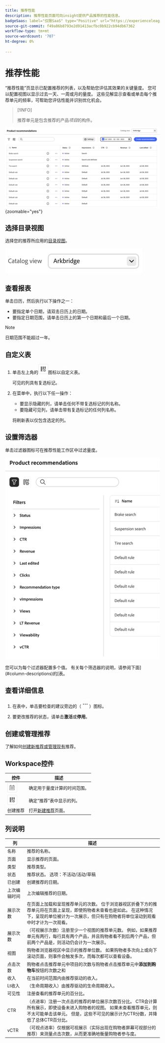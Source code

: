 ```yaml
---
title: 推荐性能
description: 推荐性能页面可向insight提供产品推荐的性能信息。
badgeSaas: label="仅限SaaS" type="Positive" url="https://experienceleague.adobe.com/en/docs/commerce/user-guides/product-solutions" tooltip="仅适用于Adobe Commerce as a Cloud Service和Adobe Commerce Optimizer项目(Adobe管理的SaaS基础架构)。"
source-git-commit: f49a86b8793e2d91413acfbc0b922cb94db67362
workflow-type: tm+mt
source-wordcount: '707'
ht-degree: 0%

---
```


# 推荐性能

“推荐性能”页显示已配置推荐的列表，以及帮助您评估其效果的关键量度。 您可以配置视图以显示过去一天、一周或月的量度。 这些见解显示查看或单击每个推荐单元的频率，可帮助您评估性能并识别优化机会。

>[!INFO]
>
>推荐单元是包含推荐的产品&#x200B;_项目_&#x200B;的构件。

![推荐性能](../assets/rec-performance.png){zoomable="yes"}

## 选择&#x200B;**目录视图**

选择您的推荐所应用的[目录视图](../setup/catalog-view.md)。

![目录视图](../assets/catalog-view.png)

## 查看报表

单击日历，然后执行以下操作之一：

- 要指定单个日期，请双击日历上的日期。
- 要指定日期范围，请单击日历上的第一个日期和最后一个日期。

>[!NOTE]
>
>日期范围不能超过一年。

## 自定义表

1. 单击左上角的![列选择器](../assets/icon-show-hide-columns.png)图标以自定义表。

   可见的列具有复选标记。

1. 在菜单中，执行以下任一操作：

   - 要显示隐藏的列，请单击任何不带复选标记的列名称。
   - 要隐藏可见列，请单击带有复选标记的任何列名称。

   将刷新表以仅包含选定的列。

## 设置筛选器

单击过滤器图标可在推荐性能工作区中过滤量度。

![筛选量度](../assets/rec-filters.png)

您可以为每个过滤器配置多个值。 有关每个筛选器的说明，请参阅下面](#column-descriptions)的[表。

## 查看详细信息

1. 在表中，单击要检查的建议旁边的（![更多选择器](../assets/btn-more.png)）图标。

1. 要更改推荐的状态，请单击&#x200B;**激活**&#x200B;或&#x200B;**停用**。

## 创建或管理推荐

了解如何[创建新推荐或管理现有](../merchandising/recommendations/create.md)推荐。

## Workspace控件

| 控件 | 描述 |
|---|---|
| ![日历选择器](../assets/icon-calendar.png) | 确定用于量度计算的时间范围。 |
| ![列选择器](../assets/icon-show-hide-columns.png) | 确定“推荐”表中显示的列。 |
| 创建推荐 | 打开[新建推荐](../merchandising/recommendations/create.md)页面。 |

## 列说明

| 列 | 描述 |
|---|---|
| 名称 | 推荐的名称。 |
| 页面 | 显示推荐的页面。 |
| 类型 | 推荐类型。 |
| 状态 | 推荐状态。 选项：不活动/活动/草稿 |
| 已创建 | 创建推荐的日期。 |
| 上次编辑时间 | 上次编辑推荐的日期。 |
| 展示次数 | 在页面上加载和呈现推荐单元的次数。 位于浏览器视区折叠下方的推荐单元将在页面上呈现，即使购物者未查看也是如此。 在这种情况下，呈现的单位被计为一次展示，但只有在购物者将单位滚动到观看中时才计为一次观看。 |
| 展示次数 | （可视展示次数）注册至少一个视图的推荐单元数。 例如，如果推荐单元有两行，每行具有两个产品，并且购物者看不到后两个产品，但前两个产品是，则活动仍会计为一次展示。 |
| 视图 | 购物者浏览器视区中显示的推荐单位数。 如果购物者多次向上或向下滚动页面，则事件会触发多次，而每次都可以查看设备。 |
| 点击次数 | 购物者点击推荐单元中项目的次数与购物者点击推荐单元中&#x200B;**添加到购物车**&#x200B;按钮的次数之和 |
| 收入 | 在当前时间范围内由推荐驱动的收入。 |
| Lt收入 | （生命周期收入）由推荐驱动的生命周期收入。 |
| 可见性 | 注册查看的推荐单元的百分比。 |
| CTR | （点进率）注册一次点击的推荐的单位展示次数百分比。 CTR会计算所有展示，即使设备未进入购物者的视图。 如果未查看推荐单元，则不太可能单击该单元。 但是，这些不可见的展示计为CTR分数，并降低了总体CTR百分比。 |
| vCTR | （可视点进率）仅根据可视展示（实际出现在购物者屏幕可视部分的推荐）来测量点击次数，从而更准确地衡量购物者参与度。 |
